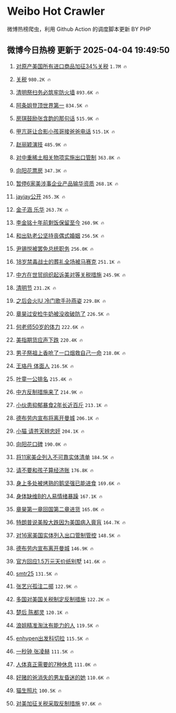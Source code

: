 # Weibo Hot Crawler 



微博热榜爬虫，利用 Github Action 的调度脚本更新 BY PHP 


## 微博今日热榜 更新于 2025-04-04 19:49:50 
1. [对原产美国所有进口商品加征34%关税](https://s.weibo.com/weibo?q=%23%E5%AF%B9%E5%8E%9F%E4%BA%A7%E7%BE%8E%E5%9B%BD%E6%89%80%E6%9C%89%E8%BF%9B%E5%8F%A3%E5%95%86%E5%93%81%E5%8A%A0%E5%BE%8134%25%E5%85%B3%E7%A8%8E%23&t=31&band_rank=1&Refer=top) `1.7M 🔥` 

1. [关税](https://s.weibo.com/weibo?q=%E5%85%B3%E7%A8%8E&t=31&band_rank=2&Refer=top) `980.2K 🔥` 

1. [清明祭扫务必筑牢防火墙](https://s.weibo.com/weibo?q=%23%E6%B8%85%E6%98%8E%E7%A5%AD%E6%89%AB%E5%8A%A1%E5%BF%85%E7%AD%91%E7%89%A2%E9%98%B2%E7%81%AB%E5%A2%99%23&t=31&band_rank=3&Refer=top) `893.6K 🔥` 

1. [阿条姐登顶世界第一](https://s.weibo.com/weibo?q=%23%E9%98%BF%E6%9D%A1%E5%A7%90%E7%99%BB%E9%A1%B6%E4%B8%96%E7%95%8C%E7%AC%AC%E4%B8%80%23&t=31&band_rank=4&Refer=top) `834.5K 🔥` 

1. [房琪鼓励张含韵的那句话](https://s.weibo.com/weibo?q=%23%E6%88%BF%E7%90%AA%E9%BC%93%E5%8A%B1%E5%BC%A0%E5%90%AB%E9%9F%B5%E7%9A%84%E9%82%A3%E5%8F%A5%E8%AF%9D%23&t=31&band_rank=5&Refer=top) `515.9K 🔥` 

1. [甲亢哥让合影小孩哥接爸爸电话](https://s.weibo.com/weibo?q=%23%E7%94%B2%E4%BA%A2%E5%93%A5%E8%AE%A9%E5%90%88%E5%BD%B1%E5%B0%8F%E5%AD%A9%E5%93%A5%E6%8E%A5%E7%88%B8%E7%88%B8%E7%94%B5%E8%AF%9D%23&t=31&band_rank=6&Refer=top) `515.1K 🔥` 

1. [赵丽颖演技](https://s.weibo.com/weibo?q=%E8%B5%B5%E4%B8%BD%E9%A2%96%E6%BC%94%E6%8A%80&t=31&band_rank=7&Refer=top) `485.9K 🔥` 

1. [对中重稀土相关物项实施出口管制](https://s.weibo.com/weibo?q=%23%E5%AF%B9%E4%B8%AD%E9%87%8D%E7%A8%80%E5%9C%9F%E7%9B%B8%E5%85%B3%E7%89%A9%E9%A1%B9%E5%AE%9E%E6%96%BD%E5%87%BA%E5%8F%A3%E7%AE%A1%E5%88%B6%23&t=31&band_rank=8&Refer=top) `363.8K 🔥` 

1. [向阳花票房](https://s.weibo.com/weibo?q=%E5%90%91%E9%98%B3%E8%8A%B1%E7%A5%A8%E6%88%BF&t=31&band_rank=9&Refer=top) `347.3K 🔥` 

1. [暂停6家美涉事企业产品输华资质](https://s.weibo.com/weibo?q=%23%E6%9A%82%E5%81%9C6%E5%AE%B6%E7%BE%8E%E6%B6%89%E4%BA%8B%E4%BC%81%E4%B8%9A%E4%BA%A7%E5%93%81%E8%BE%93%E5%8D%8E%E8%B5%84%E8%B4%A8%23&t=31&band_rank=10&Refer=top) `268.1K 🔥` 

1. [jayjay公开](https://s.weibo.com/weibo?q=%23jayjay%E5%85%AC%E5%BC%80%23&t=31&band_rank=11&Refer=top) `265.3K 🔥` 

1. [金子涵 乐华](https://s.weibo.com/weibo?q=%E9%87%91%E5%AD%90%E6%B6%B5%20%E4%B9%90%E5%8D%8E&t=31&band_rank=12&Refer=top) `263.7K 🔥` 

1. [李金铭十年前剩饭保留至今](https://s.weibo.com/weibo?q=%23%E6%9D%8E%E9%87%91%E9%93%AD%E5%8D%81%E5%B9%B4%E5%89%8D%E5%89%A9%E9%A5%AD%E4%BF%9D%E7%95%99%E8%87%B3%E4%BB%8A%23&t=31&band_rank=13&Refer=top) `260.9K 🔥` 

1. [和出轨老公坚持丧偶式婚姻](https://s.weibo.com/weibo?q=%E5%92%8C%E5%87%BA%E8%BD%A8%E8%80%81%E5%85%AC%E5%9D%9A%E6%8C%81%E4%B8%A7%E5%81%B6%E5%BC%8F%E5%A9%9A%E5%A7%BB&t=31&band_rank=14&Refer=top) `256.5K 🔥` 

1. [尹锡悦被罢免总统职务](https://s.weibo.com/weibo?q=%23%E5%B0%B9%E9%94%A1%E6%82%A6%E8%A2%AB%E7%BD%A2%E5%85%8D%E6%80%BB%E7%BB%9F%E8%81%8C%E5%8A%A1%23&t=31&band_rank=15&Refer=top) `256.0K 🔥` 

1. [18岁禁毒战士的葬礼全场被马赛克](https://s.weibo.com/weibo?q=%2318%E5%B2%81%E7%A6%81%E6%AF%92%E6%88%98%E5%A3%AB%E7%9A%84%E8%91%AC%E7%A4%BC%E5%85%A8%E5%9C%BA%E8%A2%AB%E9%A9%AC%E8%B5%9B%E5%85%8B%23&t=31&band_rank=16&Refer=top) `251.1K 🔥` 

1. [中方在世贸组织起诉美对等关税措施](https://s.weibo.com/weibo?q=%23%E4%B8%AD%E6%96%B9%E5%9C%A8%E4%B8%96%E8%B4%B8%E7%BB%84%E7%BB%87%E8%B5%B7%E8%AF%89%E7%BE%8E%E5%AF%B9%E7%AD%89%E5%85%B3%E7%A8%8E%E6%8E%AA%E6%96%BD%23&t=31&band_rank=17&Refer=top) `245.9K 🔥` 

1. [清明节](https://s.weibo.com/weibo?q=%E6%B8%85%E6%98%8E%E8%8A%82&t=31&band_rank=18&Refer=top) `231.2K 🔥` 

1. [之后会火IU 冷门歌手孙燕姿](https://s.weibo.com/weibo?q=%E4%B9%8B%E5%90%8E%E4%BC%9A%E7%81%ABIU%20%E5%86%B7%E9%97%A8%E6%AD%8C%E6%89%8B%E5%AD%99%E7%87%95%E5%A7%BF&t=31&band_rank=19&Refer=top) `229.8K 🔥` 

1. [章昊过安检牛奶被没收破防了](https://s.weibo.com/weibo?q=%23%E7%AB%A0%E6%98%8A%E8%BF%87%E5%AE%89%E6%A3%80%E7%89%9B%E5%A5%B6%E8%A2%AB%E6%B2%A1%E6%94%B6%E7%A0%B4%E9%98%B2%E4%BA%86%23&t=31&band_rank=20&Refer=top) `226.5K 🔥` 

1. [何老师50岁的体力](https://s.weibo.com/weibo?q=%E4%BD%95%E8%80%81%E5%B8%8850%E5%B2%81%E7%9A%84%E4%BD%93%E5%8A%9B&t=31&band_rank=21&Refer=top) `222.6K 🔥` 

1. [美指期货应声下跌](https://s.weibo.com/weibo?q=%23%E7%BE%8E%E6%8C%87%E6%9C%9F%E8%B4%A7%E5%BA%94%E5%A3%B0%E4%B8%8B%E8%B7%8C%23&t=31&band_rank=22&Refer=top) `220.4K 🔥` 

1. [男子祭祖上香呛了一口烟救自己一命](https://s.weibo.com/weibo?q=%23%E7%94%B7%E5%AD%90%E7%A5%AD%E7%A5%96%E4%B8%8A%E9%A6%99%E5%91%9B%E4%BA%86%E4%B8%80%E5%8F%A3%E7%83%9F%E6%95%91%E8%87%AA%E5%B7%B1%E4%B8%80%E5%91%BD%23&t=31&band_rank=23&Refer=top) `218.0K 🔥` 

1. [王珞丹 体面人](https://s.weibo.com/weibo?q=%E7%8E%8B%E7%8F%9E%E4%B8%B9%20%E4%BD%93%E9%9D%A2%E4%BA%BA&t=31&band_rank=24&Refer=top) `216.5K 🔥` 

1. [叶童一公排名](https://s.weibo.com/weibo?q=%23%E5%8F%B6%E7%AB%A5%E4%B8%80%E5%85%AC%E6%8E%92%E5%90%8D%23&t=31&band_rank=25&Refer=top) `215.4K 🔥` 

1. [中方反制措施来了](https://s.weibo.com/weibo?q=%23%E4%B8%AD%E6%96%B9%E5%8F%8D%E5%88%B6%E6%8E%AA%E6%96%BD%E6%9D%A5%E4%BA%86%23&t=31&band_rank=26&Refer=top) `214.9K 🔥` 

1. [小伙患抑郁暴食2年长近百斤](https://s.weibo.com/weibo?q=%23%E5%B0%8F%E4%BC%99%E6%82%A3%E6%8A%91%E9%83%81%E6%9A%B4%E9%A3%9F2%E5%B9%B4%E9%95%BF%E8%BF%91%E7%99%BE%E6%96%A4%23&t=31&band_rank=27&Refer=top) `213.1K 🔥` 

1. [德布劳内宣布将离开曼城](https://s.weibo.com/weibo?q=%23%E5%BE%B7%E5%B8%83%E5%8A%B3%E5%86%85%E5%AE%A3%E5%B8%83%E5%B0%86%E7%A6%BB%E5%BC%80%E6%9B%BC%E5%9F%8E%23&t=31&band_rank=28&Refer=top) `206.1K 🔥` 

1. [小猫 请苍天辨忠奸](https://s.weibo.com/weibo?q=%E5%B0%8F%E7%8C%AB%20%E8%AF%B7%E8%8B%8D%E5%A4%A9%E8%BE%A8%E5%BF%A0%E5%A5%B8&t=31&band_rank=29&Refer=top) `204.1K 🔥` 

1. [向阳花口碑](https://s.weibo.com/weibo?q=%23%E5%90%91%E9%98%B3%E8%8A%B1%E5%8F%A3%E7%A2%91%23&t=31&band_rank=30&Refer=top) `190.0K 🔥` 

1. [将11家美企列入不可靠实体清单](https://s.weibo.com/weibo?q=%23%E5%B0%8611%E5%AE%B6%E7%BE%8E%E4%BC%81%E5%88%97%E5%85%A5%E4%B8%8D%E5%8F%AF%E9%9D%A0%E5%AE%9E%E4%BD%93%E6%B8%85%E5%8D%95%23&t=31&band_rank=31&Refer=top) `184.5K 🔥` 

1. [请不要和孩子算经济账](https://s.weibo.com/weibo?q=%23%E8%AF%B7%E4%B8%8D%E8%A6%81%E5%92%8C%E5%AD%A9%E5%AD%90%E7%AE%97%E7%BB%8F%E6%B5%8E%E8%B4%A6%23&t=31&band_rank=32&Refer=top) `176.8K 🔥` 

1. [身上多处被烤熟的鹅坚强已能进食](https://s.weibo.com/weibo?q=%23%E8%BA%AB%E4%B8%8A%E5%A4%9A%E5%A4%84%E8%A2%AB%E7%83%A4%E7%86%9F%E7%9A%84%E9%B9%85%E5%9D%9A%E5%BC%BA%E5%B7%B2%E8%83%BD%E8%BF%9B%E9%A3%9F%23&t=31&band_rank=33&Refer=top) `169.6K 🔥` 

1. [身体缺维B的人易情绪暴躁](https://s.weibo.com/weibo?q=%23%E8%BA%AB%E4%BD%93%E7%BC%BA%E7%BB%B4B%E7%9A%84%E4%BA%BA%E6%98%93%E6%83%85%E7%BB%AA%E6%9A%B4%E8%BA%81%23&t=31&band_rank=34&Refer=top) `167.1K 🔥` 

1. [章昊第一章回国第二章进货](https://s.weibo.com/weibo?q=%E7%AB%A0%E6%98%8A%E7%AC%AC%E4%B8%80%E7%AB%A0%E5%9B%9E%E5%9B%BD%E7%AC%AC%E4%BA%8C%E7%AB%A0%E8%BF%9B%E8%B4%A7&t=31&band_rank=35&Refer=top) `165.0K 🔥` 

1. [特朗普说美股大跌因为美国病入膏肓](https://s.weibo.com/weibo?q=%23%E7%89%B9%E6%9C%97%E6%99%AE%E8%AF%B4%E7%BE%8E%E8%82%A1%E5%A4%A7%E8%B7%8C%E5%9B%A0%E4%B8%BA%E7%BE%8E%E5%9B%BD%E7%97%85%E5%85%A5%E8%86%8F%E8%82%93%23&t=31&band_rank=36&Refer=top) `164.7K 🔥` 

1. [对16家美国实体列入出口管制管控](https://s.weibo.com/weibo?q=%23%E5%AF%B916%E5%AE%B6%E7%BE%8E%E5%9B%BD%E5%AE%9E%E4%BD%93%E5%88%97%E5%85%A5%E5%87%BA%E5%8F%A3%E7%AE%A1%E5%88%B6%E7%AE%A1%E6%8E%A7%23&t=31&band_rank=37&Refer=top) `148.5K 🔥` 

1. [德布劳内宣布离开曼城](https://s.weibo.com/weibo?q=%23%E5%BE%B7%E5%B8%83%E5%8A%B3%E5%86%85%E5%AE%A3%E5%B8%83%E7%A6%BB%E5%BC%80%E6%9B%BC%E5%9F%8E%23&t=31&band_rank=38&Refer=top) `146.9K 🔥` 

1. [官方回应1.5万元天价纸别墅](https://s.weibo.com/weibo?q=%23%E5%AE%98%E6%96%B9%E5%9B%9E%E5%BA%941.5%E4%B8%87%E5%85%83%E5%A4%A9%E4%BB%B7%E7%BA%B8%E5%88%AB%E5%A2%85%23&t=31&band_rank=39&Refer=top) `141.6K 🔥` 

1. [smtr25](https://s.weibo.com/weibo?q=smtr25&t=31&band_rank=40&Refer=top) `131.5K 🔥` 

1. [张艺兴孤注二掷](https://s.weibo.com/weibo?q=%E5%BC%A0%E8%89%BA%E5%85%B4%E5%AD%A4%E6%B3%A8%E4%BA%8C%E6%8E%B7&t=31&band_rank=41&Refer=top) `122.9K 🔥` 

1. [多国对美国关税制定反制措施](https://s.weibo.com/weibo?q=%23%E5%A4%9A%E5%9B%BD%E5%AF%B9%E7%BE%8E%E5%9B%BD%E5%85%B3%E7%A8%8E%E5%88%B6%E5%AE%9A%E5%8F%8D%E5%88%B6%E6%8E%AA%E6%96%BD%23&t=31&band_rank=42&Refer=top) `122.2K 🔥` 

1. [楚后 陈都灵](https://s.weibo.com/weibo?q=%E6%A5%9A%E5%90%8E%20%E9%99%88%E9%83%BD%E7%81%B5&t=31&band_rank=43&Refer=top) `120.1K 🔥` 

1. [浪姐精准淘汰有能力的人](https://s.weibo.com/weibo?q=%E6%B5%AA%E5%A7%90%E7%B2%BE%E5%87%86%E6%B7%98%E6%B1%B0%E6%9C%89%E8%83%BD%E5%8A%9B%E7%9A%84%E4%BA%BA&t=31&band_rank=44&Refer=top) `119.5K 🔥` 

1. [enhypen出发科切拉](https://s.weibo.com/weibo?q=%23enhypen%E5%87%BA%E5%8F%91%E7%A7%91%E5%88%87%E6%8B%89%23&t=31&band_rank=45&Refer=top) `115.5K 🔥` 

1. [一秒钟 张凌赫](https://s.weibo.com/weibo?q=%E4%B8%80%E7%A7%92%E9%92%9F%20%E5%BC%A0%E5%87%8C%E8%B5%AB&t=31&band_rank=46&Refer=top) `111.5K 🔥` 

1. [人体真正需要的7种休息](https://s.weibo.com/weibo?q=%23%E4%BA%BA%E4%BD%93%E7%9C%9F%E6%AD%A3%E9%9C%80%E8%A6%81%E7%9A%847%E7%A7%8D%E4%BC%91%E6%81%AF%23&t=31&band_rank=47&Refer=top) `111.0K 🔥` 

1. [好赌的爸消失的男友昏迷的她](https://s.weibo.com/weibo?q=%E5%A5%BD%E8%B5%8C%E7%9A%84%E7%88%B8%E6%B6%88%E5%A4%B1%E7%9A%84%E7%94%B7%E5%8F%8B%E6%98%8F%E8%BF%B7%E7%9A%84%E5%A5%B9&t=31&band_rank=48&Refer=top) `110.6K 🔥` 

1. [猫生照片](https://s.weibo.com/weibo?q=%E7%8C%AB%E7%94%9F%E7%85%A7%E7%89%87&t=31&band_rank=49&Refer=top) `100.5K 🔥` 

1. [对美加征关税采取反制措施](https://s.weibo.com/weibo?q=%23%E5%AF%B9%E7%BE%8E%E5%8A%A0%E5%BE%81%E5%85%B3%E7%A8%8E%E9%87%87%E5%8F%96%E5%8F%8D%E5%88%B6%E6%8E%AA%E6%96%BD%23&t=31&band_rank=50&Refer=top) `97.6K 🔥` 

